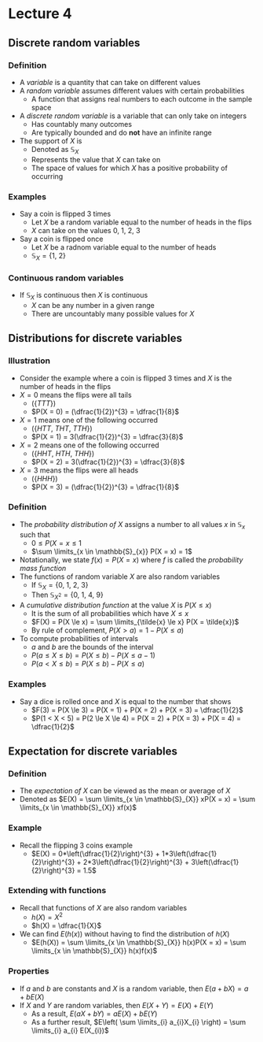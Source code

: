 # Lecture 4

## Discrete random variables

### Definition

- A *variable* is a quantity that can take on different values
- A *random variable* assumes different values with certain probabilities
    - A function that assigns real numbers to each outcome in the sample space
- A *discrete random variable* is a variable that can only take on integers
    - Has countably many outcomes
    - Are typically bounded and do **not** have an infinite range
- The support of $X$ is
    - Denoted as $\mathbb{S}_{X}$
    - Represents the value that $X$ can take on
    - The space of values for which $X$ has a positive probability of occurring

### Examples

- Say a coin is flipped 3 times
    - Let $X$ be a random variable equal to the number of heads in the flips
    - $X$ can take on the values $0,\ 1,\ 2,\ 3$
- Say a coin is flipped once
    - Let $X$ be a radnom variable equal to the number of heads
    - $\mathbb{S}_{X} = \{1,\ 2 \}$

### Continuous random variables

- If $\mathbb{S}_{X}$ is continuous then $X$ is continuous
    - $X$ can be any number in a given range
    - There are uncountably many possible values for $X$

## Distributions for discrete variables

### Illustration

- Consider the example where a coin is flipped 3 times and $X$ is the number of heads in the flips
- $X = 0$ means the flips were all tails
    - $(\{ TTT \})$
    - $P(X = 0) = (\dfrac{1}{2})^{3} = \dfrac{1}{8}$
- $X = 1$ means one of the following occurred
    - $(\{ HTT,\ THT,\ TTH \})$ 
    - $P(X = 1) = 3(\dfrac{1}{2})^{3} = \dfrac{3}{8}$
- $X = 2$ means one of the following occurred
    - $(\{ HHT,\ HTH,\ THH \})$
    - $P(X = 2) = 3(\dfrac{1}{2})^{3} = \dfrac{3}{8}$
- $X = 3$ means the flips were all heads
    - $(\{ HHH \})$
    - $P(X = 3) = (\dfrac{1}{2})^{3} = \dfrac{1}{8}$

### Definition

- The *probability distribution of $X$* assigns a number to all values $x$ in $\mathbb{S}_{x}$ such that
    - $0 \le P(X = x \le 1$
    - $\sum \limits_{x \in \mathbb{S}_{x}} P(X = x) = 1$
- Notationally, we state $f(x) = P(X = x)$ where $f$ is called the *probability mass function*
- The functions of random variable $X$ are also random variables
    - If $\mathbb{S}_{X} = \{ 0,\ 1,\ 2,\ 3 \}$
    - Then $\mathbb{S}_{X^{2}} = \{ 0,\ 1,\ 4,\ 9 \}$
- A *cumulative distribution function* at the value $X$ is $P(X \le x)$
    - It is the sum of all probabilities which have $X \le x$
    - $F(X) = P(X \le x) = \sum \limits_{\tilde{x} \le x} P(X = \tilde{x})$
    - By rule of complement, $P(X > a) = 1 - P(X \le a)$
- To compute probabilities of intervals
    - $a$ and $b$ are the bounds of the interval
    - $P(a \le X \le b) = P(X \le b) - P(X \le a - 1)$
    - $P(a < X \le b) = P(X \le b) - P(X \le a)$

### Examples

- Say a dice is rolled once and $X$ is equal to the number that shows
    - $F(3) = P(X \le 3) = P(X = 1) + P(X = 2) + P(X = 3) = \dfrac{1}{2}$
    - $P(1 < X < 5) = P(2 \le X \le 4) = P(X = 2) + P(X = 3) + P(X = 4) = \dfrac{1}{2}$

## Expectation for discrete variables

### Definition

- The *expectation of $X$* can be viewed as the mean or average of $X$
- Denoted as $E(X) = \sum \limits_{x \in \mathbb{S}_{X}} xP(X = x) = \sum \limits_{x \in \mathbb{S}_{X}} xf(x)$

### Example

- Recall the flipping 3 coins example
    - $E(X) = 0*\left(\dfrac{1}{2}\right)^{3} + 1*3\left(\dfrac{1}{2}\right)^{3} + 2*3\left(\dfrac{1}{2}\right)^{3} + 3\left(\dfrac{1}{2}\right)^{3} = 1.5$

### Extending with functions

- Recall that functions of $X$ are also random variables
    - $h(X) = X^{2}$
    - $h(X) = \dfrac{1}{X}$
- We can find $E(h(x))$ without having to find the distribution of $h(X)$
    - $E(h(X)) = \sum \limits_{x \in \mathbb{S}_{X}} h(x)P(X = x) = \sum \limits_{x \in \mathbb{S}_{X}} h(x)f(x)$

### Properties

- If $a$ and $b$ are constants and $X$ is a random variable, then $E(a + bX) = a + bE(X)$
- If $X$ and $Y$ are random variables, then $E(X + Y) = E(X) + E(Y)$
    - As a result, $E(aX + bY) = aE(X) + bE(Y)$
    - As a further result, $E\left( \sum \limits_{i} a_{i}X_{i} \right) = \sum \limits_{i} a_{i} E(X_{i})$
